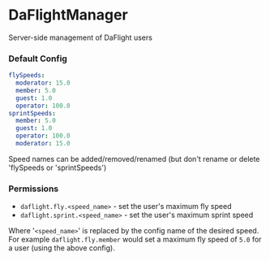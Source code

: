 DaFlightManager
===============
Server-side management of DaFlight users

### Default Config
```yml
flySpeeds:
  moderator: 15.0
  member: 5.0
  guest: 1.0
  operator: 100.0
sprintSpeeds:
  member: 5.0
  guest: 1.0
  operator: 100.0
  moderator: 15.0
```
Speed names can be added/removed/renamed (but don't rename or delete 'flySpeeds or 'sprintSpeeds')

### Permissions
- `daflight.fly.<speed_name>` - set the user's maximum fly speed  
- `daflight.sprint.<speed_name>` -  set the user's maximum sprint speed  

Where '`<speed_name>`' is replaced by the config name of the desired speed.  
For example `daflight.fly.member` would set a maximum fly speed of `5.0` for a user (using the above config).
